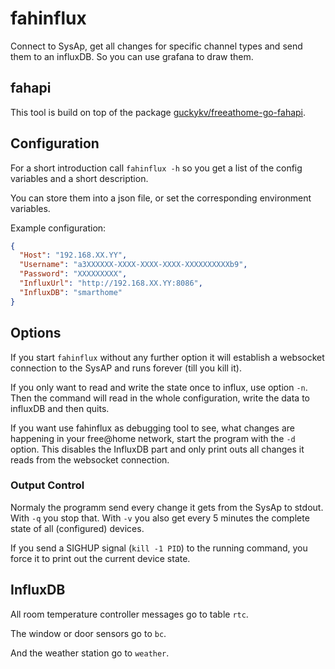 # fahinflux

Connect to SysAp, get all changes for specific channel types and send them to an influxDB.
So you can use grafana to draw them.

## fahapi

This tool is build on top of the package [guckykv/freeathome-go-fahapi](https://github.com/guckykv/freeathome-go-fahapi).


## Configuration

For a short introduction call `fahinflux -h` so you get a list of
the config variables and a short description.

You can store them into a json file, or set the corresponding environment variables.

Example configuration:

```json
{
  "Host": "192.168.XX.YY",
  "Username": "a3XXXXXX-XXXX-XXXX-XXXX-XXXXXXXXXXb9",
  "Password": "XXXXXXXXX",
  "InfluxUrl": "http://192.168.XX.YY:8086",
  "InfluxDB": "smarthome"
}
```

## Options

If you start `fahinflux` without any further option it will establish
a websocket connection to the SysAP and runs forever (till you kill it).

If you only want to read and write the state once to influx, use option `-n`.
Then the command will read in the whole configuration, write the data to influxDB and then quits.

If you want use fahinflux as debugging tool to see, what changes are happening in your free@home 
network, start the program with the `-d` option. This disables the InfluxDB part and
only print outs all changes it reads from the websocket connection.


### Output Control

Normaly the programm send every change it gets from the SysAp to stdout.
With `-q` you stop that.
With `-v` you also get every 5 minutes the complete state of all (configured) devices.

If you send a SIGHUP signal (`kill -1 PID`) to the running command, you force it
to print out the current device state.

## InfluxDB

All room temperature controller messages go to table `rtc`.

The window or door sensors go to `bc`.

And the weather station go to `weather`.
